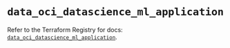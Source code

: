 # `data_oci_datascience_ml_application`

Refer to the Terraform Registry for docs: [`data_oci_datascience_ml_application`](https://registry.terraform.io/providers/oracle/oci/7.19.0/docs/data-sources/datascience_ml_application).
